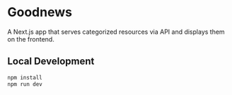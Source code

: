 # Goodnews

A Next.js app that serves categorized resources via API and displays them on the frontend.

## Local Development

```sh
npm install
npm run dev